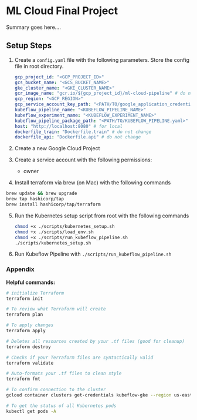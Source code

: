# ML Cloud Final Project

Summary goes here....

## Setup Steps

1. Create a `config.yaml` file with the following parameters. Store the config file in root directory.

   ```yaml
   gcp_project_id: "<GCP_PROJECT_ID>"
   gcs_bucket_name: "<GCS_BUCKET_NAME>"
   gke_cluster_name: "<GKE_CLUSTER_NAME>"
   gcr_image_name: "gcr.io/${gcp_project_id}/ml-cloud-pipeline" # do not change
   gcp_region: "<GCP_REGION>"
   gcp_service_account_key_path: "<PATH/TO/google_application_credentials.json>"
   kubeflow_pipeline_name: "<KUBEFLOW_PIPELINE_NAME>"
   kubeflow_experiment_name: "<KUBEFLOW_EXPERIMENT_NAME>"
   kubeflow_pipeline_package_path: "<PATH/TO/KUBEFLOW_PIPELINE.yaml>"
   host: "http://localhost:8080" # for local 
   dockerfile_train: "Dockerfile.train" # do not change
   dockerfile_api: "Dockerfile.api" # do not change
   ```

2. Create a new Google Cloud Project

3. Create a service account with the following permissions:
   - owner

4. Install terraform via brew (on Mac) with the following commands

  ```bash
  brew update && brew upgrade
  brew tap hashicorp/tap
  brew install hashicorp/tap/terraform
  ```

5. Run the Kubernetes setup script from root with the following commands

   ```bash
   chmod +x ./scripts/kubernetes_setup.sh
   chmod +x ./scripts/load_env.sh 
   chmod +x ./scripts/run_kubeflow_pipeline.sh 
   ./scripts/kubernetes_setup.sh
   ```

6. Run Kubeflow Pipeline with `./scripts/run_kubeflow_pipeline.sh`

### Appendix

**Helpful commands:**

```bash
# initialize Terraform
terraform init

# To review what Terraform will create
terraform plan

# To apply changes
terraform apply

# Deletes all resources created by your .tf files (good for cleanup)
terraform destroy

# Checks if your Terraform files are syntactically valid
terraform validate

# Auto-formats your .tf files to clean style
terraform fmt

# To confirm connection to the cluster
gcloud container clusters get-credentials kubeflow-gke --region us-east1

# To get the status of all Kubernetes pods
kubectl get pods -A
```
